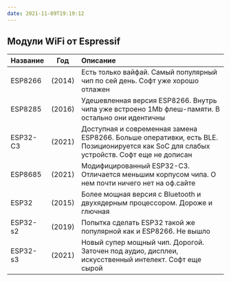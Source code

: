 ```yaml
---
date: 2021-11-09T19:19:12
---
```


## Модули WiFi от Espressif

| Название |  Год   | Описание
:--------- | :----: | :----------
| ESP8266  | (2014) | Есть только вайфай. Самый популярный чип по сей день. Софт уже хорошо отлажен 
| ESP8285  | (2016) | Удешевленная версия ESP8266. Внутрь чипа уже встроено 1Mb флеш-памяти. В остально они идентичны
| ESP32-С3 | (2021) | Доступная и современная замена ESP8266. Больше оперативки, есть BLE. Позиционируется как SoC для слабых устройств. Софт еще не дописан
| ESP8685  | (2021) | Модифицированный ESP32-С3. Отличается меньшим корпусом чипа. О нем почти ничего нет на оф.сайте
| ESP32    | (2015) | Более мощная версия с Bluetooth и двухядерным процессором. Дороже и глючная
| ESP32-s2 | (2019) | Попытка сделать ESP32 такой же популярной как и ESP8266. Не вышло
| ESP32-s3 | (2021) | Новый супер мощный чип. Дорогой. Заточен под аудио, дисплеи, искусственный интелект. Софт еще сырой

